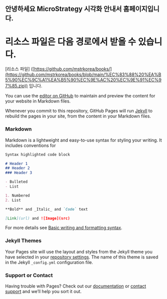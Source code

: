 ## 안녕하세요 MicroStrategy 시각화 안내서 홈페이지입니다. 

# 리소스 파일은 다음 경로에서 받을 수 있습니다. 
[리소스 파일] ([https://github.com/mstrkorea/books/](https://github.com/mstrkorea/books/blob/main/%EC%83%88%20%EA%B5%90%EC%9C%A1%EA%B5%90%EC%9E%AC%20%EC%9E%91%EC%97%85.zip)) 입니다. 

You can use the [editor on GitHub](https://github.com/mstrkorea/books/edit/main/docs/index.md) to maintain and preview the content for your website in Markdown files.

Whenever you commit to this repository, GitHub Pages will run [Jekyll](https://jekyllrb.com/) to rebuild the pages in your site, from the content in your Markdown files.

### Markdown

Markdown is a lightweight and easy-to-use syntax for styling your writing. It includes conventions for

```markdown
Syntax highlighted code block

# Header 1
## Header 2
### Header 3

- Bulleted
- List

1. Numbered
2. List

**Bold** and _Italic_ and `Code` text

[Link](url) and ![Image](src)
```

For more details see [Basic writing and formatting syntax](https://docs.github.com/en/github/writing-on-github/getting-started-with-writing-and-formatting-on-github/basic-writing-and-formatting-syntax).

### Jekyll Themes

Your Pages site will use the layout and styles from the Jekyll theme you have selected in your [repository settings](https://github.com/mstrkorea/books/settings/pages). The name of this theme is saved in the Jekyll `_config.yml` configuration file.

### Support or Contact

Having trouble with Pages? Check out our [documentation](https://docs.github.com/categories/github-pages-basics/) or [contact support](https://support.github.com/contact) and we’ll help you sort it out.
